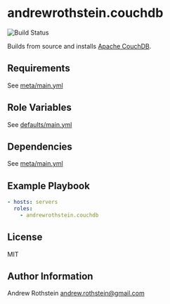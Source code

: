 andrewrothstein.couchdb
===========================
![Build Status](https://github.com/andrewrothstein/ansible-couchdb/actions/workflows/build.yml/badge.svg)

Builds from source and installs [Apache CouchDB](http://couchdb.apache.org/).

Requirements
------------

See [meta/main.yml](meta/main.yml)

Role Variables
--------------

See [defaults/main.yml](defaults/main.yml)

Dependencies
------------

See [meta/main.yml](meta/main.yml)

Example Playbook
----------------

```yml
- hosts: servers
  roles:
    - andrewrothstein.couchdb
```

License
-------

MIT

Author Information
------------------

Andrew Rothstein <andrew.rothstein@gmail.com>
